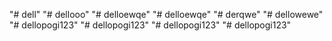 "# dell" 
"# dellooo" 
"# delloewqe" 
"# delloewqe" 
"# derqwe" 
"# dellowewe" 
"# dellopogi123" 
"# dellopogi123" 
"# dellopogi123" 
"# dellopogi123" 
